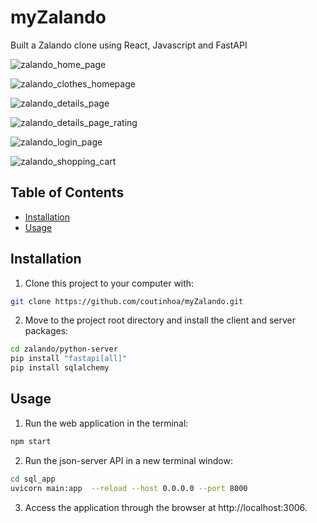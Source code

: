 # myZalando

Built a Zalando clone using React, Javascript and FastAPI

![zalando_home_page](https://user-images.githubusercontent.com/104270514/188320172-c281c498-a306-4f1a-8d90-db91a4701576.jpg)

![zalando_clothes_homepage](https://user-images.githubusercontent.com/104270514/189997218-0d00e6d3-4972-4dfc-9c28-4fd6d6f664e4.jpg)

![zalando_details_page](https://user-images.githubusercontent.com/104270514/188320571-0fd32583-7b43-4970-9ff4-810d2e0d9f01.jpg)

![zalando_details_page_rating](https://user-images.githubusercontent.com/104270514/188320574-32cabc62-d062-4437-b59f-87678509b83a.jpg)

![zalando_login_page](https://user-images.githubusercontent.com/104270514/188320175-3672021c-f62c-4cf2-949e-2b8d78b6a8c7.jpg)

![zalando_shopping_cart](https://user-images.githubusercontent.com/104270514/188320176-308ccbd8-f057-4911-9d32-8490ab1a05eb.jpg)


## Table of Contents

- [Installation](#installation)
- [Usage](#usage)

## Installation

1. Clone this project to your computer with:

```sh
git clone https://github.com/coutinhoa/myZalando.git
```

2. Move to the project root directory and install the client and server packages:

```sh
cd zalando/python-server
pip install "fastapi[all]"
pip install sqlalchemy
```

## Usage

1. Run the web application in the terminal:

```sh
npm start
```

2. Run the json-server API in a new terminal window:

```sh
cd sql_app
uvicorn main:app  --reload --host 0.0.0.0 --port 8000
```

3. Access the application through the browser at http://localhost:3006.


